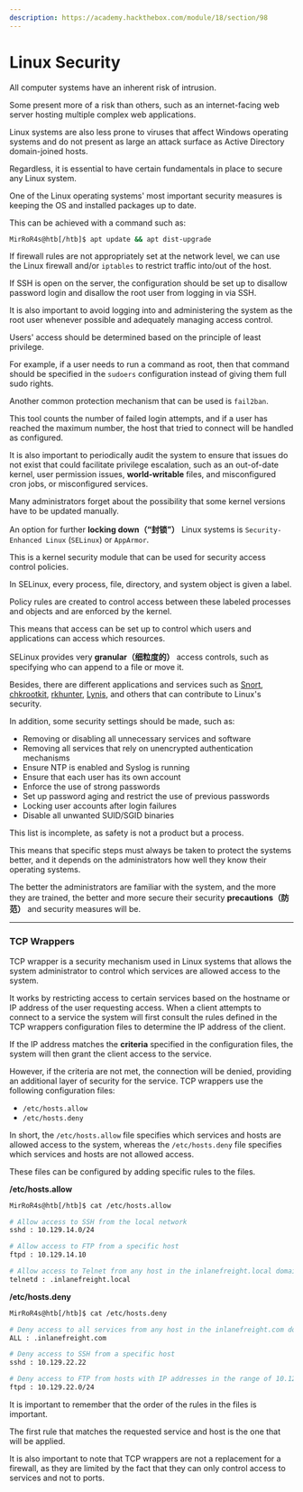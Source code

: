 ```yaml
---
description: https://academy.hackthebox.com/module/18/section/98
---
```


# Linux Security

All computer systems have an inherent risk of intrusion.&#x20;

Some present more of a risk than others, such as an internet-facing web server hosting multiple complex web applications.&#x20;

Linux systems are also less prone to viruses that affect Windows operating systems and do not present as large an attack surface as Active Directory domain-joined hosts.&#x20;

Regardless, it is essential to have certain fundamentals in place to secure any Linux system.

One of the Linux operating systems' most important security measures is keeping the OS and installed packages up to date.&#x20;

This can be achieved with a command such as:

```bash
MirRoR4s@htb[/htb]$ apt update && apt dist-upgrade
```

If firewall rules are not appropriately set at the network level, we can use the Linux firewall and/or `iptables` to restrict traffic into/out of the host.

If SSH is open on the server, the configuration should be set up to disallow password login and disallow the root user from logging in via SSH.&#x20;

It is also important to avoid logging into and administering the system as the root user whenever possible and adequately managing access control.&#x20;

Users' access should be determined based on the principle of least privilege.&#x20;

For example, if a user needs to run a command as root, then that command should be specified in the `sudoers` configuration instead of giving them full sudo rights.&#x20;

Another common protection mechanism that can be used is `fail2ban`.&#x20;

This tool counts the number of failed login attempts, and if a user has reached the maximum number, the host that tried to connect will be handled as configured.



It is also important to periodically audit the system to ensure that issues do not exist that could facilitate privilege escalation, such as an out-of-date kernel, user permission issues, **world-writable** files, and misconfigured cron jobs, or misconfigured services.&#x20;



Many administrators forget about the possibility that some kernel versions have to be updated manually.



An option for further **locking down（“封锁”）** Linux systems is `Security-Enhanced Linux` (`SELinux`) or `AppArmor`.&#x20;



This is a kernel security module that can be used for security access control policies.&#x20;



In SELinux, every process, file, directory, and system object is given a label.&#x20;



Policy rules are created to control access between these labeled processes and objects and are enforced by the kernel.&#x20;



This means that access can be set up to control which users and applications can access which resources.&#x20;



SELinux provides very **granular（细粒度的）** access controls, such as specifying who can append to a file or move it.



Besides, there are different applications and services such as [Snort](https://www.snort.org/), [chkrootkit](http://www.chkrootkit.org/), [rkhunter](https://packages.debian.org/sid/rkhunter), [Lynis](https://cisofy.com/lynis/), and others that can contribute to Linux's security.&#x20;



In addition, some security settings should be made, such as:

* Removing or disabling all unnecessary services and software
* Removing all services that rely on unencrypted authentication mechanisms
* Ensure NTP is enabled and Syslog is running
* Ensure that each user has its own account
* Enforce the use of strong passwords
* Set up password aging and restrict the use of previous passwords
* Locking user accounts after login failures
* Disable all unwanted SUID/SGID binaries

This list is incomplete, as safety is not a product but a process.&#x20;



This means that specific steps must always be taken to protect the systems better, and it depends on the administrators how well they know their operating systems.&#x20;



The better the administrators are familiar with the system, and the more they are trained, the better and more secure their security **precautions（防范）** and security measures will be.

***

### TCP Wrappers

TCP wrapper is a security mechanism used in Linux systems that allows the system administrator to control which services are allowed access to the system.&#x20;



It works by restricting access to certain services based on the hostname or IP address of the user requesting access. When a client attempts to connect to a service the system will first consult the rules defined in the TCP wrappers configuration files to determine the IP address of the client.&#x20;



If the IP address matches the **criteria** specified in the configuration files, the system will then grant the client access to the service.&#x20;



However, if the criteria are not met, the connection will be denied, providing an additional layer of security for the service. TCP wrappers use the following configuration files:

* `/etc/hosts.allow`
* `/etc/hosts.deny`

In short, the `/etc/hosts.allow` file specifies which services and hosts are allowed access to the system, whereas the `/etc/hosts.deny` file specifies which services and hosts are not allowed access.&#x20;



These files can be configured by adding specific rules to the files.

**/etc/hosts.allow**

```bash
MirRoR4s@htb[/htb]$ cat /etc/hosts.allow

# Allow access to SSH from the local network
sshd : 10.129.14.0/24

# Allow access to FTP from a specific host
ftpd : 10.129.14.10

# Allow access to Telnet from any host in the inlanefreight.local domain
telnetd : .inlanefreight.local
```

**/etc/hosts.deny**

```bash
MirRoR4s@htb[/htb]$ cat /etc/hosts.deny

# Deny access to all services from any host in the inlanefreight.com domain
ALL : .inlanefreight.com

# Deny access to SSH from a specific host
sshd : 10.129.22.22

# Deny access to FTP from hosts with IP addresses in the range of 10.129.22.0 to 10.129.22.255
ftpd : 10.129.22.0/24
```

It is important to remember that the order of the rules in the files is important.&#x20;

The first rule that matches the requested service and host is the one that will be applied.&#x20;

It is also important to note that TCP wrappers are not a replacement for a firewall, as they are limited by the fact that they can only control access to services and not to ports.
